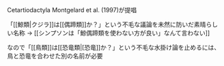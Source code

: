 
Cetartiodactyla
Montgelard et al. (1997)が提唱

「[[鯨類|クジラ]]は[[偶蹄類]]か？」という不毛な議論を未然に防いだ素晴らしい名称
→ [[シンプソンは「鯨偶蹄類を使わない方が良い」なんて言わない]]

なので「[[鳥類]]は[[恐竜類|[恐竜]]か？」という不毛な水掛け論を止めるには、鳥と恐竜を合わせた別の名前が必要
